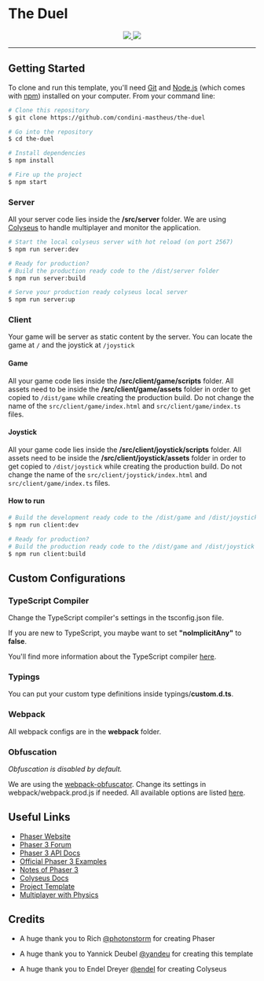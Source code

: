 # The Duel

<p align="center">
  <a href="https://opensource.org/licenses/MIT" title="License: MIT" >
    <img src="https://img.shields.io/badge/License-MIT-greenbright.svg?style=flat-square">
  </a>
  <a href="https://github.com/prettier/prettier" alt="code style: prettier"><img src="https://img.shields.io/badge/code_style-prettier-ff69b4.svg?style=flat-square"></a>
</p>

---
## Getting Started

To clone and run this template, you'll need [Git](https://git-scm.com) and [Node.js](https://nodejs.org/en/download/) (which comes with [npm](http://npmjs.com)) installed on your computer. From your command line:

```bash
# Clone this repository
$ git clone https://github.com/condini-mastheus/the-duel

# Go into the repository
$ cd the-duel

# Install dependencies
$ npm install

# Fire up the project
$ npm start
```
### Server

All your server code lies inside the **/src/server** folder. We are using [Colyseus](https://colyseus.io/) to handle multiplayer and monitor the application.


```bash
# Start the local colyseus server with hot reload (on port 2567)
$ npm run server:dev

# Ready for production?
# Build the production ready code to the /dist/server folder
$ npm run server:build

# Serve your production ready colyseus local server
$ npm run server:up
```

### Client

Your game will be server as static content by the server. You can locate the game at `/` and the joystick at `/joystick`

#### Game
All your game code lies inside the **/src/client/game/scripts** folder. All assets need to be inside the **/src/client/game/assets** folder in order to get copied to `/dist/game` while creating the production build. Do not change the name of the `src/client/game/index.html` and `src/client/game/index.ts` files.


#### Joystick
All your game code lies inside the **/src/client/joystick/scripts** folder. All assets need to be inside the **/src/client/joystick/assets** folder in order to get copied to `/dist/joystick` while creating the production build. Do not change the name of the `src/client/joystick/index.html` and `src/client/game/index.ts` files.

#### How to run
```bash
# Build the development ready code to the /dist/game and /dist/joystick
$ npm run client:dev

# Ready for production?
# Build the production ready code to the /dist/game and /dist/joystick folder
$ npm run client:build
```

## Custom Configurations

### TypeScript Compiler

Change the TypeScript compiler's settings in the tsconfig.json file.

If you are new to TypeScript, you maybe want to set **"noImplicitAny"** to **false**.

You'll find more information about the TypeScript compiler [here](https://www.typescriptlang.org/docs/handbook/compiler-options.html).

### Typings

You can put your custom type definitions inside typings/**custom.d.ts**.

### Webpack

All webpack configs are in the **webpack** folder.

### Obfuscation

_Obfuscation is disabled by default._

We are using the [webpack-obfuscator](https://github.com/javascript-obfuscator/webpack-obfuscator). Change its settings in webpack/webpack.prod.js if needed. All available options are listed [here](https://github.com/javascript-obfuscator/javascript-obfuscator#javascript-obfuscator-options).

## Useful Links

- [Phaser Website](https://phaser.io/)
- [Phaser 3 Forum](https://phaser.discourse.group/)
- [Phaser 3 API Docs](https://photonstorm.github.io/phaser3-docs/)
- [Official Phaser 3 Examples](http://labs.phaser.io/)
- [Notes of Phaser 3](https://rexrainbow.github.io/phaser3-rex-notes/docs/site/index.html)
- [Colyseus Docs](https://docs.colyseus.io/colyseus/)
- [Project Template](https://github.com/yandeu/phaser-project-template) 
- [Multiplayer with Physics](https://github.com/yandeu/phaser3-multiplayer-with-physics)

## Credits

- A huge thank you to Rich [@photonstorm](https://github.com/photonstorm) for creating Phaser

- A huge thank you to Yannick Deubel [@yandeu](https://github.com/yandeu) for creating this template

- A huge thank you to Endel Dreyer [@endel](https://github.com/endel) for creating Colyseus